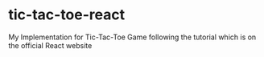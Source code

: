 # tic-tac-toe-react
My Implementation for Tic-Tac-Toe Game following the tutorial which is on the official React website 
